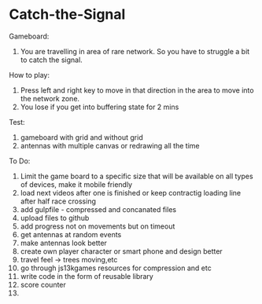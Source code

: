 # Catch-the-Signal
Gameboard:
1. You are travelling in area of rare network. So you have to struggle a bit to catch the signal.

How to play:
1. Press left and right key to move in that direction in the area to move into the network zone.
2. You lose if you get into buffering state for 2 mins


Test:
1. gameboard with grid and without grid
2. antennas with multiple canvas or redrawing all the time

To Do:

1. Limit the game board to a specific size that will be available on all types of devices, make it mobile friendly
2. load next videos after one is finished or keep contractig loading line after half race crossing
3. add gulpfile - compressed and concanated files
4. upload files to github
5. add progress not on movements but on timeout
6. get antennas at random events
7. make antennas look better
8. create own player character or smart phone and design better
9. travel feel -> trees moving,etc
10. go through js13kgames resources for compression and etc
11. write code in the form of reusable library
12. score counter
13. 

